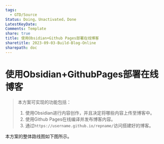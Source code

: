 ```yaml
---
tags:
  - GTD/Source
Status: Doing，Unactivated，Done
LatestKeyDate: 
Comments: Template
share: true
title: 使用Obsidian+Github Pages部署在线博客
sharetitle: 2023-09-03-Build-Blog-Online
sharepath: doc
---
```


# 使用Obsidian+GithubPages部署在线博客
> 本方案可实现的功能包括：
> 1. 使用Obsidian进行内容创作，并且决定将哪些内容上传至博客中。
> 2. 使用Github Pages在线编译并发布博客内容。
> 3. 通过`https://username.github.io/repname/`访问搭建好的博客。

本方案的整体路线图如下图所示。

```mermaid
```
